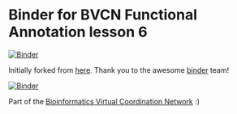 # Binder for BVCN Functional Annotation lesson 6

[![Binder](https://mybinder.org/badge_logo.svg)](https://mybinder.org/v2/gh/bassiousmaximus/bvcn-binder-kegg-koala/master?urlpath=lab)

Initially forked from [here](https://github.com/binder-examples/conda). Thank you to the awesome [binder](https://mybinder.org/) team!

[![Binder](https://mybinder.org/badge_logo.svg)](https://gesis.mybinder.org/binder/v2/gh/Arkadiy-Garber/bvcn-binder-kegg-koala/master?urlpath=lab)

Part of the [Bioinformatics Virtual Coordination Network](https://biovcnet.github.io/) :)




